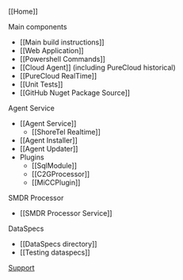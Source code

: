 [[Home]]

Main components
- [[Main build instructions]]
- [[Web Application]]
- [[Powershell Commands]]
- [[Cloud Agent]] (including PureCloud historical)
- [[PureCloud RealTime]]
- [[Unit Tests]]
- [[GitHub Nuget Package Source]]

Agent Service
- [[Agent Service]]
  - [[ShoreTel Realtime]]
- [[Agent Installer]]
- [[Agent Updater]]
- Plugins
  - [[SqlModule]]
  - [[C2GProcessor]]
  - [[MiCCPlugin]]

SMDR Processor
- [[SMDR Processor Service]]

DataSpecs
- [[DataSpecs directory]]
- [[Testing dataspecs]]

[Support](https://github.com/brightmetrics/support/wiki)